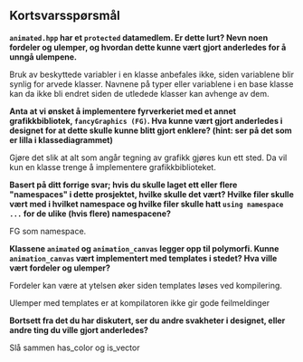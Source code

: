 ## Kortsvarsspørsmål

  **`animated.hpp` har et `protected` datamedlem. Er dette lurt? Nevn noen fordeler og ulemper, og hvordan dette kunne vært gjort anderledes for å unngå ulempene.**

  Bruk av beskyttede variabler i en klasse anbefales ikke, siden variablene blir synlig for arvede klasser. Navnene på typer eller variablene i en base klasse kan da ikke bli endret siden de utledede klasser kan avhenge av dem.

 **Anta at vi ønsket å implementere fyrverkeriet med et annet grafikkbibliotek, `fancyGraphics (FG)`. Hva kunne vært gjort anderledes i designet for at dette skulle kunne blitt gjort enklere? (hint: ser på det som er lilla i klassediagrammet)**

  Gjøre det slik at alt som angår tegning av grafikk gjøres kun ett sted. Da vil kun en klasse trenge å implementere grafikkbiblioteket.

 **Basert på ditt forrige svar; hvis du skulle laget ett eller flere "namespaces" i dette prosjektet, hvilke skulle det vært? Hvilke filer skulle vært med i hvilket namespace og hvilke filer skulle hatt `using namespace ...` for de ulike (hvis flere) namespacene?**

  FG som namespace.
 

 **Klassene `animated` og `animation_canvas` legger opp til polymorfi. Kunne `animation_canvas` vært implementert med templates i stedet? Hva ville vært fordeler og ulemper?**

  Fordeler kan være at ytelsen øker siden templates løses ved kompilering.

  Ulemper med templates er at kompilatoren ikke gir gode feilmeldinger

**Bortsett fra det du har diskutert, ser du andre svakheter i designet, eller andre ting du ville gjort anderledes?**

 Slå sammen has_color og is_vector
